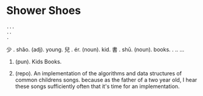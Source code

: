 # Shower Shoes
    ...
    ..
    .
少  . shǎo. (adj).  young.
兒  . ér.   (noun). kid.
書  . shū.  (noun). books.
    .
    ..
    ...
1. (pun).  Kids Books.

2. (repo). An implementation of the algorithms and
           data structures of common childrens songs.
           because as the father of a two year old,
           I hear these songs sufficiently often that
           it's time for an implementation.

